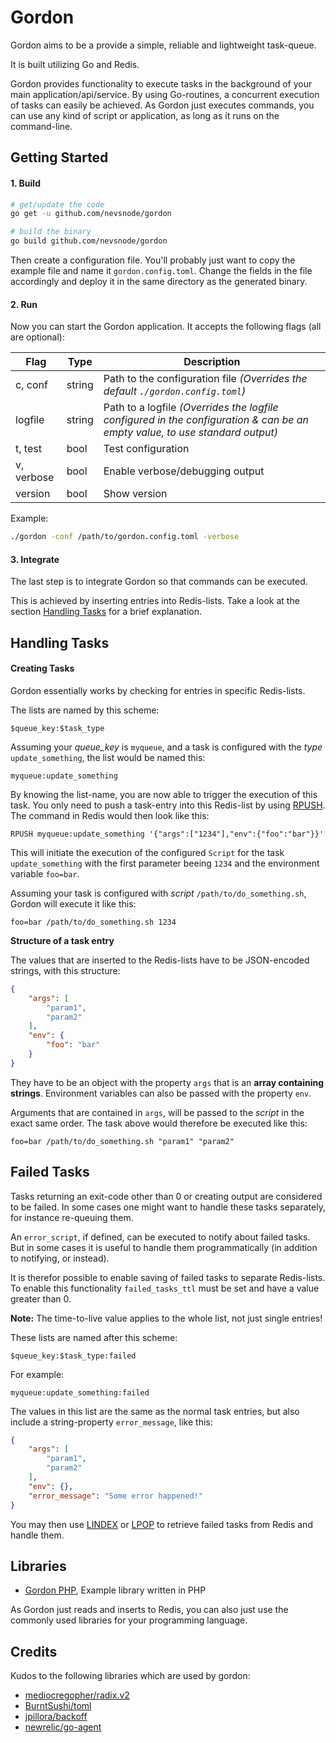 Gordon
=======

Gordon aims to be a provide a simple, reliable and lightweight task-queue.

It is built utilizing Go and Redis.

Gordon provides functionality to execute tasks in the background of your main application/api/service. By using Go-routines, a concurrent execution of tasks can easily be achieved.
As Gordon just executes commands, you can use any kind of script or application, as long as it runs on the command-line.


## Getting Started

#### 1. Build

```sh
# get/update the code
go get -u github.com/nevsnode/gordon

# build the binary
go build github.com/nevsnode/gordon
```

Then create a configuration file. You'll probably just want to copy the example file and name it `gordon.config.toml`.
Change the fields in the file accordingly and deploy it in the same directory as the generated binary.

#### 2. Run

Now you can start the Gordon application. It accepts the following flags (all are optional):

Flag|Type|Description
----|----|-----------
c, conf|string|Path to the configuration file _(Overrides the default `./gordon.config.toml`)_
logfile|string|Path to a logfile _(Overrides the logfile configured in the configuration & can be an empty value, to use standard output)_
t, test|bool|Test configuration
v, verbose|bool|Enable verbose/debugging output
version|bool|Show version

Example:
```sh
./gordon -conf /path/to/gordon.config.toml -verbose
```

#### 3. Integrate

The last step is to integrate Gordon so that commands can be executed.

This is achieved by inserting entries into Redis-lists. Take a look at the section [Handling Tasks](#handling-tasks) for a brief explanation.


## Handling Tasks

#### Creating Tasks

Gordon essentially works by checking for entries in specific Redis-lists.

The lists are named by this scheme:
```
$queue_key:$task_type
```

Assuming your *queue_key* is `myqueue`, and a task is configured with the *type* `update_something`, the list would be named this:
```
myqueue:update_something
```

By knowing the list-name, you are now able to trigger the execution of this task.
You only need to push a task-entry into this Redis-list by using [RPUSH](http://redis.io/commands/rpush).
The command in Redis would then look like this:
```
RPUSH myqueue:update_something '{"args":["1234"],"env":{"foo":"bar"}}'
```

This will initiate the execution of the configured `Script` for the task `update_something` with the first parameter beeing `1234`
and the environment variable `foo=bar`.

Assuming your task is configured with *script* `/path/to/do_something.sh`, Gordon will execute it like this:
```
foo=bar /path/to/do_something.sh 1234
```

**Structure of a task entry**

The values that are inserted to the Redis-lists have to be JSON-encoded strings, with this structure:
```json
{
    "args": [
        "param1",
        "param2"
    ],
    "env": {
        "foo": "bar"
    }
}
```

They have to be an object with the property `args` that is an **array containing strings**.
Environment variables can also be passed with the property `env`.

Arguments that are contained in `args`, will be passed to the *script* in the exact same order.
The task above would therefore be executed like this:
```
foo=bar /path/to/do_something.sh "param1" "param2"
```

## Failed Tasks

Tasks returning an exit-code other than 0 or creating output are considered to be failed.
In some cases one might want to handle these tasks separately, for instance re-queuing them.

An `error_script`, if defined, can be executed to notify about failed tasks.
But in some cases it is useful to handle them programmatically (in addition to notifying, or instead).

It is therefor possible to enable saving of failed tasks to separate Redis-lists. To enable this functionality `failed_tasks_ttl` must be set and have a value greater than 0.

**Note:** The time-to-live value applies to the whole list, not just single entries!

These lists are named after this scheme:
```
$queue_key:$task_type:failed
```

For example:
```
myqueue:update_something:failed
```

The values in this list are the same as the normal task entries, but also include a string-property `error_message`, like this:
```json
{
    "args": [
        "param1",
        "param2"
    ],
    "env": {},
    "error_message": "Some error happened!"
}
```

You may then use [LINDEX](http://redis.io/commands/lindex) or [LPOP](http://redis.io/commands/lpop) to retrieve failed tasks from Redis and handle them.


## Libraries

* [Gordon PHP](https://github.com/nevsnode/gordon-php), Example library written in PHP

As Gordon just reads and inserts to Redis, you can also just use the commonly used libraries for your programming language.


## Credits

Kudos to the following libraries which are used by gordon:
* [mediocregopher/radix.v2](https://github.com/mediocregopher/radix.v2)
* [BurntSushi/toml](https://github.com/BurntSushi/toml)
* [jpillora/backoff](https://github.com/jpillora/backoff)
* [newrelic/go-agent](https://github.com/newrelic/go-agent)
